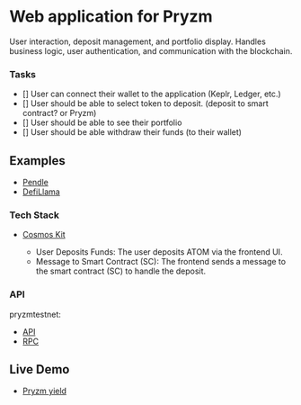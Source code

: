 # Web application for Pryzm

User interaction, deposit management, and portfolio display. Handles business logic, user authentication, and communication with the blockchain.

### Tasks

- [] User can connect their wallet to the application (Keplr, Ledger, etc.)
- [] User should be able to select token to deposit. (deposit to smart contract? or Pryzm)
- [] User should be able to see their portfolio
- [] User should be able withdraw their funds (to their wallet)

## Examples

- [Pendle](https://www.pendle.finance)
- [DefiLlama](https://defillama.com/protocol/pendle#information)

### Tech Stack

- [Cosmos Kit](https://docs.cosmology.zone/cosmos-kit)

  - User Deposits Funds: The user deposits ATOM via the frontend UI.
  - Message to Smart Contract (SC): The frontend sends a message to the smart contract (SC) to handle the deposit.

### API

pryzmtestnet:

- [API](https://testnet-api.pryzm.zone)
- [RPC](https://testnet-rpc.pryzm.zone)

## Live Demo

- [Pryzm yield](https://pryzm.vercel.app/)
